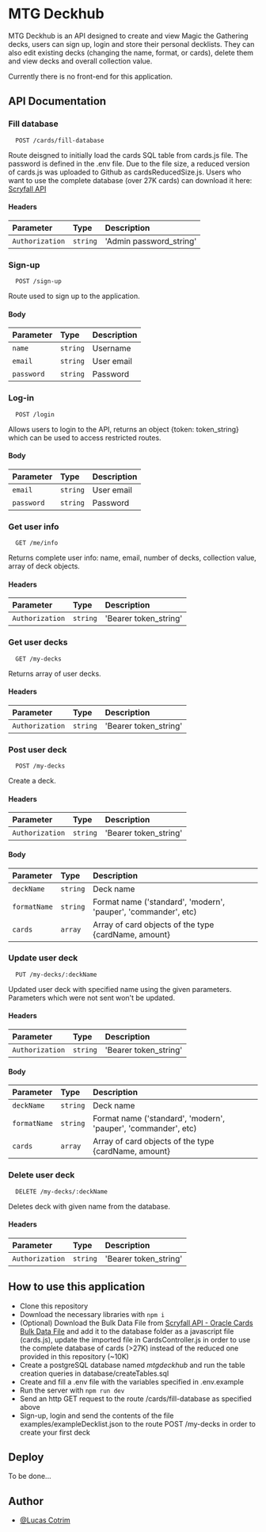 # MTG Deckhub

MTG Deckhub is an API designed to create and view Magic the Gathering decks, users can sign up, login and store their personal decklists.
They can also edit existing decks (changing the name, format, or cards), delete them and view decks and overall collection value.

Currently there is no front-end for this application.


## API Documentation



### Fill database
```
  POST /cards/fill-database
```
Route deisgned to initially load the cards SQL table from cards.js file. The password is defined in the .env file.
Due to the file size, a reduced version of cards.js was uploaded to Github as cardsReducedSize.js.
Users who want to use the complete database (over 27K cards) can download it here:
[Scryfall API](https://scryfall.com/docs/api/bulk-data)

#### Headers
| Parameter   | Type       | Description                           |
| :---------- | :--------- | :---------------------------------- |
| `Authorization` | `string` | 'Admin password_string' |




### Sign-up
```
  POST /sign-up
```
Route used to sign up to the application.
#### Body
| Parameter   | Type       | Description                           |
| :---------- | :--------- | :---------------------------------- |
| `name` | `string` | Username |
| `email` | `string` | User email |
| `password` | `string` | Password |




### Log-in
```
  POST /login
```
Allows users to login to the API, returns an object {token: token_string} which can be used to access restricted routes.
#### Body
| Parameter   | Type       | Description                           |
| :---------- | :--------- | :---------------------------------- |
| `email` | `string` | User email |
| `password` | `string` | Password |




### Get user info
```
  GET /me/info
```
Returns complete user info: name, email, number of decks, collection value, array of deck objects.

#### Headers
| Parameter   | Type       | Description                           |
| :---------- | :--------- | :---------------------------------- |
| `Authorization` | `string` | 'Bearer token_string' |



### Get user decks
```
  GET /my-decks
```
Returns array of user decks.

#### Headers
| Parameter   | Type       | Description                           |
| :---------- | :--------- | :---------------------------------- |
| `Authorization` | `string` | 'Bearer token_string' |



### Post user deck
```
  POST /my-decks
```
Create a deck.

#### Headers
| Parameter   | Type       | Description                           |
| :---------- | :--------- | :---------------------------------- |
| `Authorization` | `string` | 'Bearer token_string' |

#### Body
| Parameter   | Type       | Description                           |
| :---------- | :--------- | :---------------------------------- |
| `deckName` | `string` | Deck name |
| `formatName` | `string` | Format name ('standard', 'modern', 'pauper', 'commander', etc) |
| `cards` | `array` | Array of card objects of the type {cardName, amount} |




### Update user deck
```
  PUT /my-decks/:deckName
```
Updated user deck with specified name using the given parameters. Parameters which were not sent won't be updated.
#### Headers
| Parameter   | Type       | Description                           |
| :---------- | :--------- | :---------------------------------- |
| `Authorization` | `string` | 'Bearer token_string' |

#### Body
| Parameter   | Type       | Description                           |
| :---------- | :--------- | :---------------------------------- |
| `deckName` | `string` | Deck name |
| `formatName` | `string` | Format name ('standard', 'modern', 'pauper', 'commander', etc) |
| `cards` | `array` | Array of card objects of the type {cardName, amount} |




### Delete user deck
```
  DELETE /my-decks/:deckName
```
Deletes deck with given name from the database.
#### Headers
| Parameter   | Type       | Description                           |
| :---------- | :--------- | :---------------------------------- |
| `Authorization` | `string` | 'Bearer token_string' |



## How to use this application

* Clone this repository
* Download the necessary libraries with ```npm i```
* (Optional) Download the Bulk Data File from [Scryfall API - Oracle Cards Bulk Data File]([https://scryfall.com/docs/api/bulk-data](https://data.scryfall.io/oracle-cards/oracle-cards-20221110220303.json)) and add it to the database folder as a javascript file (cards.js), update the imported file in CardsController.js in order to use the complete database of cards (>27K) instead of the reduced one provided in this repository (~10K)
* Create a postgreSQL database named *mtgdeckhub* and run the table creation queries in database/createTables.sql
* Create and fill a .env file with the variables specified in .env.example
* Run the server with ```npm run dev```
* Send an http GET request to the route /cards/fill-database as specified above
* Sign-up, login and send the contents of the file examples/exampleDecklist.json to the route POST /my-decks in order to create your first deck




## Deploy

To be done...



  
## Author

- [@Lucas Cotrim](https://github.com/LucasPCotrim)


